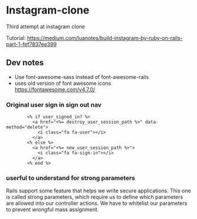 # Instagram-clone

Third attempt at instagram clone

Tutorial: https://medium.com/luanotes/build-instagram-by-ruby-on-rails-part-1-fef7837ee399

## Dev notes

- Use font-awesome-sass instead of font-awesome-rails
- uses old version of font awesome icons https://fontawesome.com/v4.7.0/

### Original user sign in sign out nav

```
        <% if user_signed_in? %>
          <a href="<%= destroy_user_session_path %>" data-method="delete">
            <i class="fa fa-user"></i>
          </a>
        <% else %>
          <a href="<%= new_user_session_path %>">
            <i class="fa fa-sign-in"></i>
          </a>
        <% end %>
```

### userful to understand for strong parameters

Rails support some feature that helps we write secure applications. This one is called strong parameters, which require us to define which parameters are allowed into our controller actions. We have to whitelist our parameters to prevent wrongful mass assignment.
